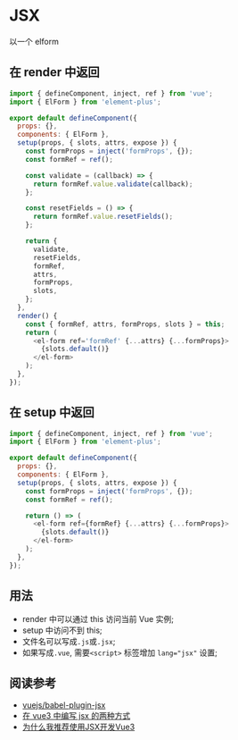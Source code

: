 # JSX

以一个 elform

## 在 render 中返回

```js
import { defineComponent, inject, ref } from 'vue';
import { ElForm } from 'element-plus';

export default defineComponent({
  props: {},
  components: { ElForm },
  setup(props, { slots, attrs, expose }) {
    const formProps = inject('formProps', {});
    const formRef = ref();

    const validate = (callback) => {
      return formRef.value.validate(callback);
    };

    const resetFields = () => {
      return formRef.value.resetFields();
    };

    return {
      validate,
      resetFields,
      formRef,
      attrs,
      formProps,
      slots,
    };
  },
  render() {
    const { formRef, attrs, formProps, slots } = this;
    return (
      <el-form ref='formRef' {...attrs} {...formProps}>
        {slots.default()}
      </el-form>
    );
  },
});
```

## 在 setup 中返回

```js
import { defineComponent, inject, ref } from 'vue';
import { ElForm } from 'element-plus';

export default defineComponent({
  props: {},
  components: { ElForm },
  setup(props, { slots, attrs, expose }) {
    const formProps = inject('formProps', {});
    const formRef = ref();

    return () => (
      <el-form ref={formRef} {...attrs} {...formProps}>
        {slots.default()}
      </el-form>
    );
  },
});
```

## 用法

- render 中可以通过 this 访问当前 Vue 实例;
- setup 中访问不到 this;
- 文件名可以写成`.js`或`.jsx`;
- 如果写成`.vue`, 需要`<script>` 标签增加 `lang="jsx"` 设置;

## 阅读参考

- [vuejs/babel-plugin-jsx](https://github.com/vuejs/babel-plugin-jsx#syntax)
- [在 vue3 中编写 jsx 的两种方式](https://www.jiangweishan.com/article/vuejs20210715a3.html)
- [为什么我推荐使用JSX开发Vue3](https://juejin.cn/post/6911175470255964174)
